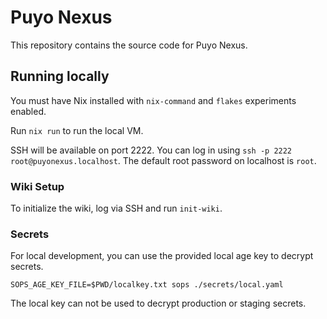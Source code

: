 # Puyo Nexus
This repository contains the source code for Puyo Nexus.

## Running locally
You must have Nix installed with `nix-command` and `flakes` experiments enabled.

Run `nix run` to run the local VM.

SSH will be available on port 2222. You can log in using `ssh -p 2222 root@puyonexus.localhost`. The default root password on localhost is `root`.

### Wiki Setup
To initialize the wiki, log via SSH and run `init-wiki`.

### Secrets
For local development, you can use the provided local age key to decrypt secrets.

```console
SOPS_AGE_KEY_FILE=$PWD/localkey.txt sops ./secrets/local.yaml
```

The local key can not be used to decrypt production or staging secrets.
